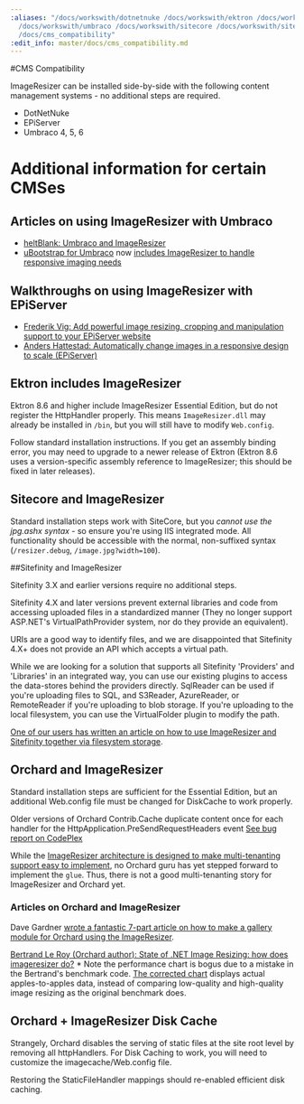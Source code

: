 ```yaml
---
:aliases: "/docs/workswith/dotnetnuke /docs/workswith/ektron /docs/workswith/episerver
  /docs/workswith/umbraco /docs/workswith/sitecore /docs/workswith/sitefinity /docs/workswith/orchard
  /docs/cms_compatibility"
:edit_info: master/docs/cms_compatibility.md
---
```


#CMS Compatibility

ImageResizer can be installed side-by-side with the following content management systems - no additional steps are required.

* DotNetNuke
* EPiServer
* Umbraco 4, 5, 6


# Additional information for certain CMSes

## Articles on using ImageResizer with Umbraco

* [heltBlank: Umbraco and ImageResizer](http://heltblank.wordpress.com/2012/02/13/imageresizing-net-and-umbraco-5-jupiter/)
* [uBootstrap for Umbraco](http://our.umbraco.org/projects/starter-kits/ubootstrap) now [includes ImageResizer to handle responsive imaging needs](http://jlusar.es/ubootstrap-fluent-layout)


## Walkthroughs on using ImageResizer with EPiServer

* [Frederik Vig: Add powerful image resizing, cropping and manipulation support to your EPiServer website](http://www.frederikvig.com/2013/01/add-powerful-image-resizing-cropping-and-manipulation-support-to-your-episerver-website/)
* [Anders Hattestad: Automatically change images in a responsive design to scale (EPiServer)](http://world.episerver.com/Blogs/Anders-Hattestad/Dates/2012/8/Automatically-change-images-in-a-responsive-design-to-scale/)


## Ektron includes ImageResizer

Ektron 8.6 and higher include ImageResizer Essential Edition, but do not register the HttpHandler properly. This means `ImageResizer.dll` may already be installed in `/bin`, but you will still have to modify `Web.config`.

Follow standard installation instructions. If you get an assembly binding error, you may need to upgrade to a newer release of Ektron (Ektron 8.6 uses a version-specific assembly reference to ImageResizer; this should be fixed in later releases).

## Sitecore and ImageResizer

Standard installation steps work with SiteCore, but you *cannot use the jpg.ashx syntax* - so ensure you're using IIS integrated mode. All functionality should be accessible with the normal, non-suffixed syntax (`/resizer.debug`, `/image.jpg?width=100`).

##Sitefinity and ImageResizer

Sitefinity 3.X and earlier versions require no additional steps.

Sitefinity 4.X and later versions prevent external libraries and code from accessing uploaded files in a standardized manner (They no longer support ASP.NET's VirtualPathProvider system, nor do they provide an equivalent). 

URIs are a good way to identify files, and we are disappointed that Sitefinity 4.X+ does not provide an API which accepts a virtual path.

While we are looking for a solution that supports all Sitefinity 'Providers' and 'Libraries' in an integrated way, you can use our existing plugins to access the data-stores behind the providers directly. SqlReader can be used if you're uploading files to SQL, and S3Reader, AzureReader, or RemoteReader if you're uploading to blob storage. If you're uploading to the local filesystem, you can use the VirtualFolder plugin to modify the path. 

[One of our users has written an article on how to use ImageResizer and Sitefinity together via filesystem storage](http://blog.falafel.com/Blogs/guest-posts/2013/04/11/how-to-use-the-imageresizer-library-within-sitefinity).


## Orchard and ImageResizer

Standard installation steps are sufficient for the Essential Edition, but an additional Web.config file must be changed for DiskCache to work properly.

Older versions of Orchard Contrib.Cache  duplicate content once for each handler for the HttpApplication.PreSendRequestHeaders event [See bug report on CodePlex](http://stackoverflow.com/questions/14777337/imageresizer-net-with-cache-plugin-causing-duplicate-output-cache)

While the [ImageResizer architecture is designed to make multi-tenanting support easy to implement](/docs/extend/multi-tenanting), no Orchard guru has yet stepped forward to implement the `glue`. Thus, there is not a good multi-tenanting story for ImageResizer and Orchard yet.


### Articles on Orchard and ImageResizer

Dave Gardner [wrote a fantastic 7-part article on how to make a gallery module for Orchard using the ImageResizer](http://bigsitesdoneright.com/big-blog/orchard-cascade-gallery-tutorial-series).

[Bertrand Le Roy (Orchard author): State of .NET Image Resizing: how does imageresizer do?](http://weblogs.asp.net/bleroy/archive/2011/10/22/state-of-net-image-resizing-how-does-imageresizer-do.aspx) * Note the performance chart is bogus due to a mistake in the Bertrand's benchmark code. [The corrected chart](http://downloads.imageresizing.net/Oct29-2011-comparison.png) displays actual apples-to-apples data, instead of comparing low-quality and high-quality image resizing as the original benchmark does.


## Orchard + ImageResizer Disk Cache

Strangely, Orchard disables the serving of static files at the site root level by removing all httpHandlers. For Disk Caching to work, you will need to customize the imagecache/Web.config file. 

Restoring the StaticFileHandler mappings should re-enabled efficient disk caching. 

  <?xml version="1.0"?>
  <configuration>
    <system.web>
      <authorization>
        <deny users="*" />
      </authorization>
      <httpHandlers>
        <!-- iis6 - for any request in this location, return via managed static file handler -->
        <add path="*" verb="*" type="System.Web.StaticFileHandler" />
      </httpHandlers>
    <system.webServer>
      <validation validateIntegratedModeConfiguration="false"/>
      <handlers accessPolicy="Script,Read">
        <!--
        iis7 - for any request to a file exists on disk, return it via native http module.
        accessPolicy 'Script' is to allow for a managed 404 page.
        -->
        <add name="imagecache" path="*" verb="*" modules="StaticFileModule" preCondition="integratedMode" resourceType="File" requireAccess="Read" />
      </handlers>
    </system.webServer>
  </configuration>